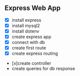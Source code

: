## Express Web App

- [x] install express
- [x] install mysql2
- [x] install dotenv
- [x] create express app
- [x] connect with db
- [x] create first route
- [x] create express routing
- [x]create controller
- create queries for db response
